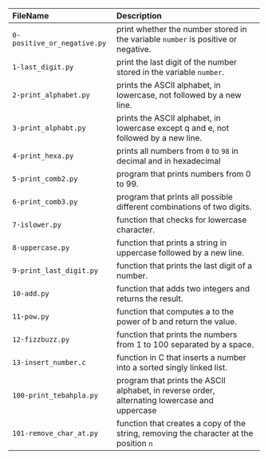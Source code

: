 | FileName | Description |
| :------- | :---------- |
| `0-positive_or_negative.py` |  print whether the number stored in the variable `number` is positive or negative. |
| `1-last_digit.py` |  print the last digit of the number stored in the variable `number`. |
| `2-print_alphabet.py` | prints the ASCII alphabet, in lowercase, not followed by a new line. |
| `3-print_alphabt.py` | prints the ASCII alphabet, in lowercase except q and e, not followed by a new line. |
| `4-print_hexa.py` | prints all numbers from `0` to `98` in decimal and in hexadecimal |
| `5-print_comb2.py` |  program that prints numbers from 0 to 99. |
| `6-print_comb3.py` | program that prints all possible different combinations of two digits. |
| `7-islower.py` |  function that checks for lowercase character. |
| `8-uppercase.py` | function that prints a string in uppercase followed by a new line. |
| `9-print_last_digit.py` | function that prints the last digit of a number. |
| `10-add.py` | function that adds two integers and returns the result. |
| `11-pow.py` | function that computes a to the power of b and return the value. |
| `12-fizzbuzz.py` | function that prints the numbers from 1 to 100 separated by a space. |
| `13-insert_number.c` | function in C that inserts a number into a sorted singly linked list. |
| `100-print_tebahpla.py` | program that prints the ASCII alphabet, in reverse order, alternating lowercase and uppercase |
| `101-remove_char_at.py` | function that creates a copy of the string, removing the character at the position `n` |
